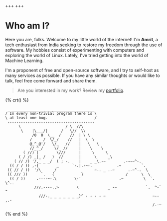 +++
+++

<!-- insert_anchor_links = "right" -->

# Who am I?

Here you are, folks. Welcome to my little world of the internet! I'm **Amrit**, a tech enthusiast from India seeking to restore my freedom through the use of software. My hobbies consist of experimenting with computers and exploring the world of Linux. Lately, I've tried getting into the world of Machine Learning.

I'm a proponent of free and open-source software, and I try to self-host as many services as possible. If you have any similar thoughts or would like to talk, feel free come forward and share them.

> Are you interested in my work? Review my <a href="http://portfolio.amritcodes.xyz" target="_blank">portfolio</a>.


{% crt() %}
```
 _______________________________________ 
/ In every non-trivial program there is \
\ at least one bug.                     /
 --------------------------------------- 
      \                    / \  //\
       \    |\___/|      /   \//  \\
            /0  0  \__  /    //  | \ \    
           /     /  \/_/    //   |  \  \  
           @_^_@'/   \/_   //    |   \   \ 
           //_^_/     \/_ //     |    \    \
        ( //) |        \///      |     \     \
      ( / /) _|_ /   )  //       |      \     _\
    ( // /) '/,_ _ _/  ( ; -.    |    _ _\.-~        .-~~~^-.
  (( / / )) ,-{        _      `-.|.-~-.           .~         `.
 (( // / ))  '/\      /                 ~-. _ .-~      .-~^-.  \
 (( /// ))      `.   {            }                   /      \  \
  (( / ))     .----~-.\        \-'                 .~         \  `. \^-.
             ///.----..>        \             _ -~             `.  ^-`  ^
               ///-._ _ _ _ _ _ _}^ - - - - ~                     ~-- ,.-
                                                                  /.-~
```
{% end %}
